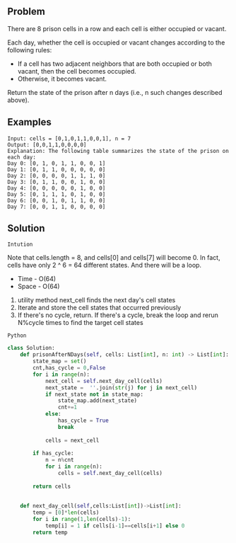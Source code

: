 Problem
-------
There are 8 prison cells in a row and each cell is either occupied or vacant.

Each day, whether the cell is occupied or vacant changes according to the following rules:

- If a cell has two adjacent neighbors that are both occupied or both vacant, then the cell becomes occupied. 
- Otherwise, it becomes vacant.

Return the state of the prison after n days (i.e., n such changes described above).

Examples
--------
```text
Input: cells = [0,1,0,1,1,0,0,1], n = 7
Output: [0,0,1,1,0,0,0,0]
Explanation: The following table summarizes the state of the prison on each day:
Day 0: [0, 1, 0, 1, 1, 0, 0, 1]
Day 1: [0, 1, 1, 0, 0, 0, 0, 0]
Day 2: [0, 0, 0, 0, 1, 1, 1, 0]
Day 3: [0, 1, 1, 0, 0, 1, 0, 0]
Day 4: [0, 0, 0, 0, 0, 1, 0, 0]
Day 5: [0, 1, 1, 1, 0, 1, 0, 0]
Day 6: [0, 0, 1, 0, 1, 1, 0, 0]
Day 7: [0, 0, 1, 1, 0, 0, 0, 0]
```

Solution
--------
`Intution`

Note that cells.length = 8, and cells[0] and cells[7] will become 0.
In fact, cells have only 2 ^ 6 = 64 different states.
And there will be a loop.

- Time - O(64)
- Space - O(64)

1) utility method next_cell finds the next day's cell states
2) Iterate and store the cell states that occurred previously
3) If there's no cycle, return. If there's a cycle, break the loop and rerun N%cycle times to find the target cell states

`Python`
```python
class Solution:
    def prisonAfterNDays(self, cells: List[int], n: int) -> List[int]:
        state_map = set()
        cnt,has_cycle = 0,False
        for i in range(n):
            next_cell = self.next_day_cell(cells)
            next_state =  ''.join(str(j) for j in next_cell)
            if next_state not in state_map:
                state_map.add(next_state)
                cnt+=1
            else:
                has_cycle = True
                break
                
            cells = next_cell
    
        if has_cycle:
            n = n%cnt
            for i in range(n):
                cells = self.next_day_cell(cells)
                
        return cells
            
        
    def next_day_cell(self,cells:List[int])->List[int]:
        temp = [0]*len(cells)
        for i in range(1,len(cells)-1):
            temp[i] = 1 if cells[i-1]==cells[i+1] else 0
        return temp    
        
```
